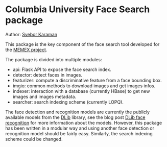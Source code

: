 # Columbia University Face Search package

Author: [Svebor Karaman](mailto:svebor.karaman@columbia.edu)

This package is the key component of the face search tool developed for the [MEMEX project](https://www.darpa.mil/program/memex).

The package is divided into multiple modules:

- api: Flask API to expose the face search index.
- detector: detect faces in images.
- featurizer: compute a discriminative feature from a face bounding box.
- imgio: common methods to download images and get images infos.
- indexer: interaction with a database (currently HBase) to get new images and images metadata.
- searcher: search indexing scheme (currently LOPQ).

The face detection and recognition models are currently the publicly available models from the [DLib](http://blog.dlib.net/) library, 
see the blog post [DLib face recognition](http://blog.dlib.net/2017/02/high-quality-face-recognition-with-deep.html) 
for more information about the models. 
However, this package has been written in a modular way and using 
another face detection or recognition model should be fairly easy.
Similarly, the search indexing scheme could be changed.

